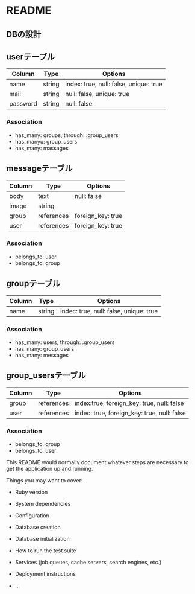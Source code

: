 # README

## DBの設計

## userテーブル
|Column|Type|Options|
|------|----|-------|
|name|string|index: true, null: false, unique: true|
|mail|string|null: false, unique: true|
|password|string|null: false|

### Association
- has_many: groups, through: :group_users
- has_manyu: group_users
- has_many: massages

## messageテーブル
|Column|Type|Options|
|------|----|-------|
|body|text|null: false|
|image|string|
|group|references|foreign_key: true|
|user|references|foreign_key: true|

### Association
- belongs_to: user
- belongs_to: group

## groupテーブル
|Column|Type|Options|
|------|----|-------|
|name|string|indec: true, null: false, unique: true|

### Association
- has_many: users, through: :group_users
- has_many: group_users
- has_many: messages

## group_usersテーブル
|Column|Type|Options|
|------|----|-------|
|group|references|index:true, foreign_key: true, null: false|
|user|references|indec: true, foreign_key: true, null: false|

###  Association
- belongs_to: group
- belongs_to: user


This README would normally document whatever steps are necessary to get the
application up and running.

Things you may want to cover:

* Ruby version

* System dependencies

* Configuration

* Database creation

* Database initialization

* How to run the test suite

* Services (job queues, cache servers, search engines, etc.)

* Deployment instructions

* ...

